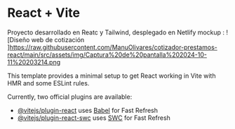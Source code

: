 # React + Vite
Proyecto desarrollado en Reatc y Tailwind, desplegado en Netlify
mockup :
![Diseño web de cotización ]https://raw.githubusercontent.com/ManuOlivares/cotizador-prestamos-react/main/src/assets/img/Captura%20de%20pantalla%202024-10-11%20203214.png


This template provides a minimal setup to get React working in Vite with HMR and some ESLint rules.

Currently, two official plugins are available:

- [@vitejs/plugin-react](https://github.com/vitejs/vite-plugin-react/blob/main/packages/plugin-react/README.md) uses [Babel](https://babeljs.io/) for Fast Refresh
- [@vitejs/plugin-react-swc](https://github.com/vitejs/vite-plugin-react-swc) uses [SWC](https://swc.rs/) for Fast Refresh
